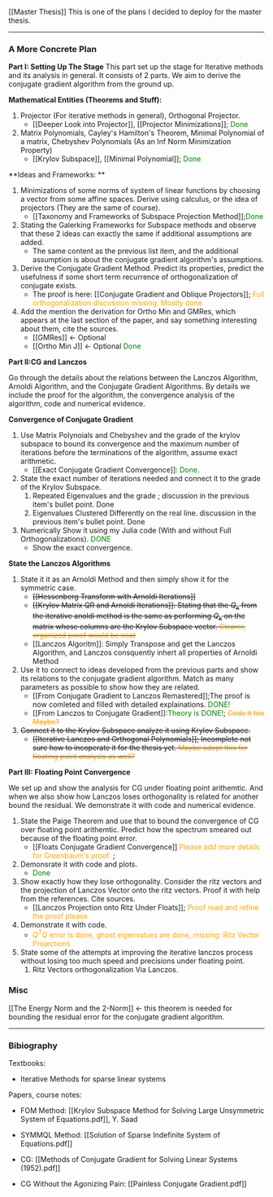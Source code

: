 [[Master Thesis]]
This is one of the plans I decided to deploy for the master thesis. 

---
### **A More Concrete Plan**

**Part I: Setting Up The Stage**
This part set up the stage for Iterative methods and its analysis in general. It consists of 2 parts. We aim to derive the conjugate gradient algorithm from the ground up. 

**Mathematical Entities (Theorems and Stuff):**
1. Projector (For iterative methods in general), Orthogonal Projector.
	* [[Deeper Look into Projector]], [[Projector Minimizations]]; <span style="color:green">Done</span>
2. Matrix Polynomials, Cayley's Hamilton's Theorem, Minimal Polynomial of a matrix, Chebyshev Polynomials (As an Inf Norm Minimization Property)
	* [[Krylov Subspace]], [[Minimal Polynomial]]; <span style="color:green">Done</span>

**Ideas and Frameworks: **
1. Minimizations of some norms of system of linear functions by choosing a vector from some affine spaces. Derive using calculus, or the idea of projectors (They are the same of course). 
	* [[Taxonomy and Frameworks of Subspace Projection Method]];<span style="color:green">Done</span>
2. Stating the Galerking Frameworks for Subspace methods and observe that these 2 ideas can exactly the same if additional assumptions are added. 
	* The same content as the previous list item, and the additional assumption is about the conjugate gradient algorithm's assumptions. 
3. Derive the Conjugate Gradient Method. Predict its properties, predict the usefulness if some short term recurrence of orthogonalization of conjugate exists. 
	* The proof is here: [[Conjugate Gradient and Oblique Projectors]]; <span style="color:orange">Full orthogonalization discussion missing. Mostly done</span>
4. Add the mention the derivation for Ortho Min and GMRes, which appears at the last section of the paper, and say something interesting about them, cite the sources. 
	* [[GMRes]] <- Optional
	* [[Ortho Min J]] <- Optional <span style="color:green">Done</span>

**Part II:CG and Lanczos**

Go through the details about the relations between the Lanczos Algorithm, Arnoldi Algorithm, and the Conjugate Gradient Algorithms. By details we include the proof for the algorithm, the convergence analysis of the algorithm, code and numerical evidence. 

**Convergence of Conjugate Gradient**
1. Use Matrix Polynoials and Chebyshev and the grade of the krylov subspace to bound its convergence and the maximum number of iterations before the terminations of the algorithm, assume exact arithmetic. 
	* [[Exact Conjugate Gradient Convergence]]: <span style="color:green">Done</span>.
2. State the exact number of iterations needed and connect it to the grade of the Krylov Subspace. 
	1. Repeated Eigenvalues and the grade ; discussion in the previous item's bullet point. Done
	2. Eigenvalues Clustered Differently on the real line. discussion in the previous item's bullet point. Done
3. Numerically Show it using my Julia code (With and without Full Orthogonalizations). <span style="color:green">DONE</span>
	* Show the exact convergence. 

**State the Lanczos Algorithms**
1. State it it as an Arnoldi Method and then simply show it for the symmetric case. 
	* ~~[[Hessenberg Transform with Arnoldi Iterations]]~~
	* ~~[[Krylov Matrix QR and Arnoldi Iterations]]: Stating that the $Q_k$ from the iterative anoldi method is the same as performing $Q_k$ on the matrix whose columns are the Krylov Subspace vector. <span style="color:orange">Clearer, organized proof would be neat</span>~~
	* [[Lanczos Algoritm]]: Simply Transpose and get the Lanczos Algorithm, and Lanczos consquently inhert all properties of Arnoldi Method
2. Use it to connect to ideas developed from the previous parts and show its relations to the conjugate gradient algorithm. Match as many parameters as possible to show how they are related. 
	* [[From Conjugate Gradient to Lanczos Remastered]];The proof is now comleted and filled with detailed explainations. <span style="color:green">DONE!</span>
	* [[From Lanczos to Conjugate Gradient]]:<span style="color:green">Theory is DONE!</span>; <span style="color:orange">~~Code it too Maybe?~~</span>
3. ~~Connect it to the Krylov Subspace analyze it using Krylov Subspace.~~
	* ~~[[Iterative Lanczos and Orthogonal Polynomials]]; Incomplete not sure how to incoperate it for the thesis yet. <span style="color:orange">Maybe adopt this for floating point analysis as well?</span>~~


**Part III: Floating Point Convergence**

We set up and show the analysis for CG under floating point arithemtic. And when we also show how Lanczos loses orthogonality is related for another bound the residual. We demonstrate it with code and numerical evidence. 
1. State the Paige Theorem and use that to bound the convergence of CG over floating point arithemtic. Predict how the spectrum smeared out because of the floating point error. 
	* [[Floats Conjugate Gradient Convergence]] <span style="color:orange">Please add more details for Greenbaum's proof. </span>;
2. Demonsrate it with code and plots. 
	* <span style="color:green">Done</span>
3. Show exactly how they lose orthogonality. Consider the ritz vectors and the projection of Lanczos Vector onto the ritz vectors. Proof it with help from the references. Cite sources. 
	* [[Lanczos Projection onto Ritz Under Floats]]; <span style="color:orange">Proof read and refine the proof please</span>
4. Demonstrate it with code. 
	* <span style="color:orange">$Q^TQ$ error is done, ghost eigenvalues are done, missing: Ritz Vector Projections</span>
5. State some of the attempts at improving the iterative lanczos process without losing too much speed and precisions under floating point. 
	1. Ritz Vectors orthogonalization Via Lanczos. 


### **Misc**

[[The Energy Norm and the 2-Norm]] <- this theorem is needed for bounding the residual error for the conjugate gradient algorithm. 
	
---
### **Bibiography**

Textbooks: 
* Iterative Methods for sparse linear systems

Papers, course notes: 

* FOM Method: [[Krylov Subspace Method for Solving Large Unsymmetric System of Equations.pdf]], Y. Saad 

* SYMMQL Method: [[Solution of Sparse Indefinite System of Equations.pdf]]

* CG: [[Methods of Conjugate Gradient for Solving Linear Systems (1952).pdf]]
	
* CG Without the Agonizing Pain: [[Painless Conjugate Gradient.pdf]]
	